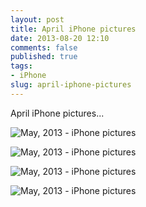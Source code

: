 ```yaml
---
layout: post
title: April iPhone pictures
date: 2013-08-20 12:10
comments: false
published: true
tags:
- iPhone
slug: april-iphone-pictures
---
```

April iPhone pictures...

![May, 2013 -  iPhone pictures](http://media.eick.us/media/photographs/2013/2013-04-11/2013-04-iphone-2013-04-11-at-08-09-05.jpg)

![May, 2013 -  iPhone pictures](http://media.eick.us/media/photographs/2013/2013-04-25/2013-04-iphone-2013-04-25-at-19-57-53.jpg)

![May, 2013 -  iPhone pictures](http://media.eick.us/media/photographs/2013/2013-04-26/2013-04-iphone-2013-04-26-at-20-13-55.jpg)

![May, 2013 -  iPhone pictures](http://media.eick.us/media/photographs/2013/2013-04-26/2013-04-iphone-2013-04-26-at-20-16-54.jpg)
